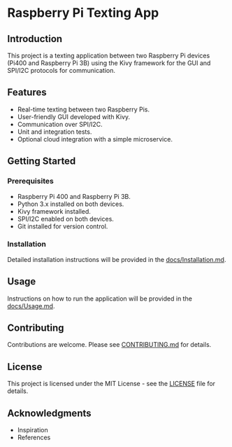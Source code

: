 # Raspberry Pi Texting App

## Introduction

This project is a texting application between two Raspberry Pi devices (Pi400 and Raspberry Pi 3B) using the Kivy framework for the GUI and SPI/I2C protocols for communication.

## Features

- Real-time texting between two Raspberry Pis.
- User-friendly GUI developed with Kivy.
- Communication over SPI/I2C.
- Unit and integration tests.
- Optional cloud integration with a simple microservice.

## Getting Started

### Prerequisites

- Raspberry Pi 400 and Raspberry Pi 3B.
- Python 3.x installed on both devices.
- Kivy framework installed.
- SPI/I2C enabled on both devices.
- Git installed for version control.

### Installation

Detailed installation instructions will be provided in the [docs/Installation.md](docs/Installation.md).

## Usage

Instructions on how to run the application will be provided in the [docs/Usage.md](docs/Usage.md).

## Contributing

Contributions are welcome. Please see [CONTRIBUTING.md](CONTRIBUTING.md) for details.

## License

This project is licensed under the MIT License - see the [LICENSE](LICENSE) file for details.

## Acknowledgments

- Inspiration
- References
